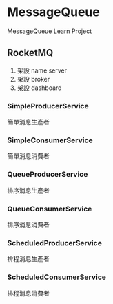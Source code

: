 # MessageQueue
MessageQueue Learn Project

## RocketMQ
1. 架設 name server
2. 架設 broker
3. 架設 dashboard
### SimpleProducerService
簡單消息生產者
### SimpleConsumerService
簡單消息消費者
### QueueProducerService
排序消息生產者
### QueueConsumerService
排序消息消費者
### ScheduledProducerService
排程消息生產者
### ScheduledConsumerService
排程消息消費者